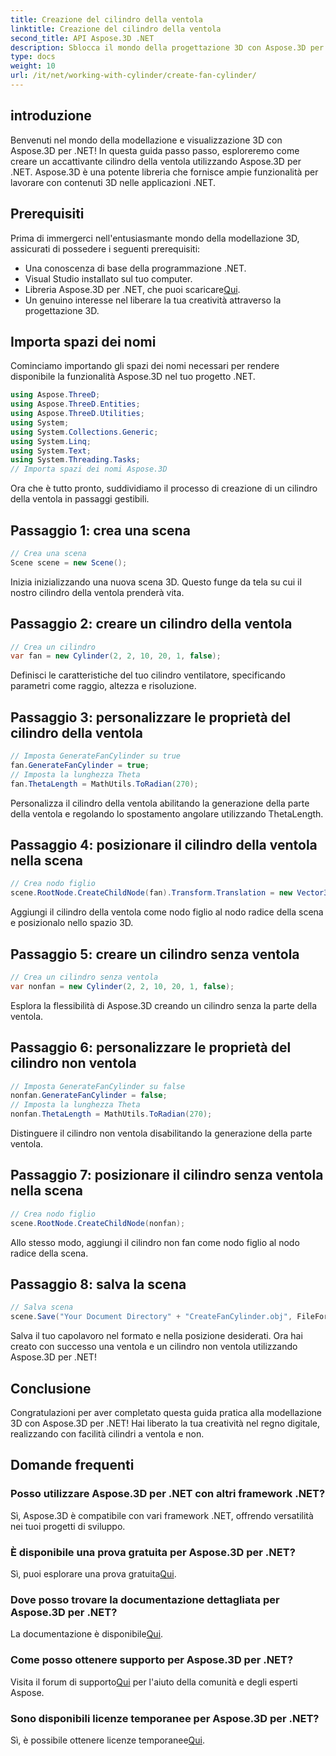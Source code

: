 ```yaml
---
title: Creazione del cilindro della ventola
linktitle: Creazione del cilindro della ventola
second_title: API Aspose.3D .NET
description: Sblocca il mondo della progettazione 3D con Aspose.3D per .NET! Crea straordinari cilindri con ventola e senza ventola senza sforzo. Scarica subito la tua versione di prova.
type: docs
weight: 10
url: /it/net/working-with-cylinder/create-fan-cylinder/
---
```

## introduzione
Benvenuti nel mondo della modellazione e visualizzazione 3D con Aspose.3D per .NET! In questa guida passo passo, esploreremo come creare un accattivante cilindro della ventola utilizzando Aspose.3D per .NET. Aspose.3D è una potente libreria che fornisce ampie funzionalità per lavorare con contenuti 3D nelle applicazioni .NET.
## Prerequisiti
Prima di immergerci nell'entusiasmante mondo della modellazione 3D, assicurati di possedere i seguenti prerequisiti:
- Una conoscenza di base della programmazione .NET.
- Visual Studio installato sul tuo computer.
-  Libreria Aspose.3D per .NET, che puoi scaricare[Qui](https://releases.aspose.com/3d/net/).
- Un genuino interesse nel liberare la tua creatività attraverso la progettazione 3D.
## Importa spazi dei nomi
Cominciamo importando gli spazi dei nomi necessari per rendere disponibile la funzionalità Aspose.3D nel tuo progetto .NET.
```csharp
using Aspose.ThreeD;
using Aspose.ThreeD.Entities;
using Aspose.ThreeD.Utilities;
using System;
using System.Collections.Generic;
using System.Linq;
using System.Text;
using System.Threading.Tasks;
// Importa spazi dei nomi Aspose.3D
```
Ora che è tutto pronto, suddividiamo il processo di creazione di un cilindro della ventola in passaggi gestibili.
## Passaggio 1: crea una scena
```csharp
// Crea una scena
Scene scene = new Scene();
```
Inizia inizializzando una nuova scena 3D. Questo funge da tela su cui il nostro cilindro della ventola prenderà vita.
## Passaggio 2: creare un cilindro della ventola
```csharp
// Crea un cilindro
var fan = new Cylinder(2, 2, 10, 20, 1, false);
```
Definisci le caratteristiche del tuo cilindro ventilatore, specificando parametri come raggio, altezza e risoluzione.
## Passaggio 3: personalizzare le proprietà del cilindro della ventola
```csharp
// Imposta GenerateFanCylinder su true
fan.GenerateFanCylinder = true;
// Imposta la lunghezza Theta
fan.ThetaLength = MathUtils.ToRadian(270);
```
Personalizza il cilindro della ventola abilitando la generazione della parte della ventola e regolando lo spostamento angolare utilizzando ThetaLength.
## Passaggio 4: posizionare il cilindro della ventola nella scena
```csharp
// Crea nodo figlio
scene.RootNode.CreateChildNode(fan).Transform.Translation = new Vector3(10, 0, 0);
```
Aggiungi il cilindro della ventola come nodo figlio al nodo radice della scena e posizionalo nello spazio 3D.
## Passaggio 5: creare un cilindro senza ventola
```csharp
// Crea un cilindro senza ventola
var nonfan = new Cylinder(2, 2, 10, 20, 1, false);
```
Esplora la flessibilità di Aspose.3D creando un cilindro senza la parte della ventola.
## Passaggio 6: personalizzare le proprietà del cilindro non ventola
```csharp
// Imposta GenerateFanCylinder su false
nonfan.GenerateFanCylinder = false;
// Imposta la lunghezza Theta
nonfan.ThetaLength = MathUtils.ToRadian(270);
```
Distinguere il cilindro non ventola disabilitando la generazione della parte ventola.
## Passaggio 7: posizionare il cilindro senza ventola nella scena
```csharp
// Crea nodo figlio
scene.RootNode.CreateChildNode(nonfan);
```
Allo stesso modo, aggiungi il cilindro non fan come nodo figlio al nodo radice della scena.
## Passaggio 8: salva la scena
```csharp
// Salva scena
scene.Save("Your Document Directory" + "CreateFanCylinder.obj", FileFormat.WavefrontOBJ);
```
Salva il tuo capolavoro nel formato e nella posizione desiderati. Ora hai creato con successo una ventola e un cilindro non ventola utilizzando Aspose.3D per .NET!
## Conclusione
Congratulazioni per aver completato questa guida pratica alla modellazione 3D con Aspose.3D per .NET! Hai liberato la tua creatività nel regno digitale, realizzando con facilità cilindri a ventola e non.
## Domande frequenti
### Posso utilizzare Aspose.3D per .NET con altri framework .NET?
Sì, Aspose.3D è compatibile con vari framework .NET, offrendo versatilità nei tuoi progetti di sviluppo.
### È disponibile una prova gratuita per Aspose.3D per .NET?
 Sì, puoi esplorare una prova gratuita[Qui](https://releases.aspose.com/).
### Dove posso trovare la documentazione dettagliata per Aspose.3D per .NET?
 La documentazione è disponibile[Qui](https://reference.aspose.com/3d/net/).
### Come posso ottenere supporto per Aspose.3D per .NET?
 Visita il forum di supporto[Qui](https://forum.aspose.com/c/3d/18) per l'aiuto della comunità e degli esperti Aspose.
### Sono disponibili licenze temporanee per Aspose.3D per .NET?
 Sì, è possibile ottenere licenze temporanee[Qui](https://purchase.aspose.com/temporary-license/).